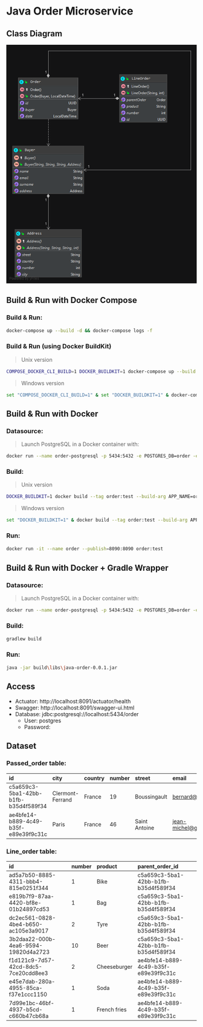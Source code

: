 # Java Order Microservice

## Class Diagram
![](img/class-diagram.png)

## Build & Run with Docker Compose
### Build & Run:
```sh
docker-compose up --build -d && docker-compose logs -f
```

### Build & Run (using **Docker BuildKit**)
> Unix version
```sh
COMPOSE_DOCKER_CLI_BUILD=1 DOCKER_BUILDKIT=1 docker-compose up --build -d && docker-compose logs -f
```

> Windows version
```sh
set "COMPOSE_DOCKER_CLI_BUILD=1" & set "DOCKER_BUILDKIT=1" & docker-compose up --build -d && docker-compose logs -f
```

## Build & Run with Docker
### Datasource:
> Launch PostgreSQL in a Docker container with:
```sh
docker run --name order-postgresql -p 5434:5432 -e POSTGRES_DB=order -e POSTGRES_PASSWORD=pass postgres:12-alpine
```

### Build:
> Unix version
```sh
DOCKER_BUILDKIT=1 docker build --tag order:test --build-arg APP_NAME=order --build-arg APP_VERSION=0.0.1 --rm=true .
```

> Windows version
```sh
set "DOCKER_BUILDKIT=1" & docker build --tag order:test --build-arg APP_NAME=order --build-arg APP_VERSION=0.0.1 --rm=true .
```

### Run:
```sh
docker run -it --name order --publish=8090:8090 order:test
```

## Build & Run with Docker + Gradle Wrapper
### Datasource:
> Launch PostgreSQL in a Docker container with:
```sh
docker run --name order-postgresql -p 5434:5432 -e POSTGRES_DB=order -e POSTGRES_PASSWORD=pass postgres:12-alpine
```

### Build:
```sh
gradlew build
```

### Run:
```sh
java -jar build\libs\java-order-0.0.1.jar
```

## Access

- Actuator: http://localhost:8091/actuator/health
- Swagger: http://localhost:8091/swagger-ui.html
- Database: jdbc:postgresql://localhost:5434/order
  - User: postgres
  - Password:

## Dataset

### Passed_order table:

| id                                   | city             | country | number | street        | email                 | name     | surname     | date                       |
| :----------------------------------- | :--------------- | :------ | :----- | :------------ | :-------------------- | :------- | :---------- | :------------------------- |
| c5a659c3-5ba1-42bb-b1fb-b35d4f589f34 | Clermont-Ferrand | France  | 19     | Boussingault  | bernard@gmail.com     | Vaillant | Bernard     | 2017-03-12 14:18:58.000000 |
| ae4bfe14-b889-4c49-b35f-e89e39f9c31c | Paris            | France  | 46     | Saint Antoine | jean-michel@gmail.com | Dupont   | Jean-Michel | 2019-10-20 14:18:58.000000 |

### Line_order table:

| id                                   | number | product      | parent_order_id                      |
| :----------------------------------- | :----- | :----------- | :----------------------------------- |
| ad5a7b50-8885-4311-bbb4-815e0251f344 | 1      | Bike         | c5a659c3-5ba1-42bb-b1fb-b35d4f589f34 |
| e819b7f9-87aa-4420-bf8e-01b24897cd53 | 1      | Bag          | c5a659c3-5ba1-42bb-b1fb-b35d4f589f34 |
| dc2ec561-0828-4be4-b650-ac105e3a9017 | 2      | Tyre         | c5a659c3-5ba1-42bb-b1fb-b35d4f589f34 |
| 3b2daa22-000b-4ea6-9594-19820d4a2723 | 10     | Beer         | c5a659c3-5ba1-42bb-b1fb-b35d4f589f34 |
| f1d121c9-7d57-42cd-8dc5-7ce20cdd8ee3 | 2      | Cheeseburger | ae4bfe14-b889-4c49-b35f-e89e39f9c31c |
| e45e7dab-280a-4955-85ca-f37e1ccc1150 | 1      | Soda         | ae4bfe14-b889-4c49-b35f-e89e39f9c31c |
| 7d99e1bc-46bf-4937-b5cd-c660b47cb68a | 1      | French fries | ae4bfe14-b889-4c49-b35f-e89e39f9c31c |
